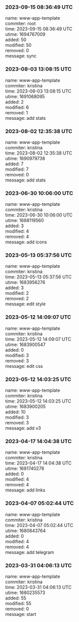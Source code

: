 ### 2023-09-15 08:36:49 UTC
name: www-app-template  
commiter: root  
time: 2023-09-15 08:36:49 UTC  
utime: 1694767009  
added: 50  
modified: 50  
removed: 0  
message: sync

### 2023-08-03 13:08:15 UTC
name: www-app-template  
commiter: kristina  
time: 2023-08-03 13:08:15 UTC  
utime: 1691068095  
added: 2  
modified: 6  
removed: 1  
message: add stats

### 2023-08-02 12:35:38 UTC
name: www-app-template  
commiter: kristina  
time: 2023-08-02 12:35:38 UTC  
utime: 1690979738  
added: 7  
modified: 7  
removed: 0  
message: add stats

### 2023-06-30 10:06:00 UTC
name: www-app-template  
commiter: kristina  
time: 2023-06-30 10:06:00 UTC  
utime: 1688119560  
added: 3  
modified: 4  
removed: 4  
message: add icons

### 2023-05-13 05:37:56 UTC
name: www-app-template  
commiter: kristina  
time: 2023-05-13 05:37:56 UTC  
utime: 1683956276  
added: 3  
modified: 2  
removed: 2  
message: edit style

### 2023-05-12 14:09:07 UTC
name: www-app-template  
commiter: kristina  
time: 2023-05-12 14:09:07 UTC  
utime: 1683900547  
added: 0  
modified: 3  
removed: 3  
message: edit css

### 2023-05-12 14:03:25 UTC
name: www-app-template  
commiter: kristina  
time: 2023-05-12 14:03:25 UTC  
utime: 1683900205  
added: 10  
modified: 3  
removed: 3  
message: add v3

### 2023-04-17 14:04:38 UTC
name: www-app-template  
commiter: kristina  
time: 2023-04-17 14:04:38 UTC  
utime: 1681740278  
added: 0  
modified: 4  
removed: 4  
message: add links

### 2023-04-07 05:02:44 UTC
name: www-app-template  
commiter: kristina  
time: 2023-04-07 05:02:44 UTC  
utime: 1680843764  
added: 0  
modified: 4  
removed: 4  
message: add telegram

### 2023-03-31 04:06:13 UTC
name: www-app-template  
commiter: kristina  
time: 2023-03-31 04:06:13 UTC  
utime: 1680235573  
added: 55  
modified: 55  
removed: 0  
message: start

